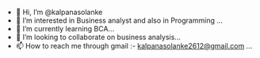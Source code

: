 - 👋 Hi, I’m @kalpanasolanke
- 👀 I’m interested in Business analyst and also in Programming ...
- 🌱 I’m currently learning BCA...
- 💞️ I’m looking to collaborate on business analysis...
- 📫 How to reach me through gmail :- kalpanasolanke2612@gmail.com ...


<!---
kalpanasolanke/kalpanasolanke is a ✨ special ✨ repository because its `README.md` (this file) appears on your GitHub profile.
You can click the Preview link to take a look at your changes.
--->
